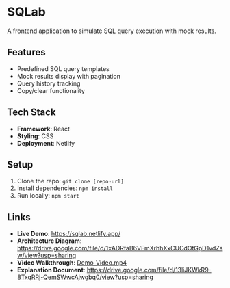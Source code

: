# SQLab 

A frontend application to simulate SQL query execution with mock results.

## Features
- Predefined SQL query templates
- Mock results display with pagination
- Query history tracking
- Copy/clear functionality

## Tech Stack
- **Framework**: React
- **Styling**: CSS
- **Deployment**: Netlify

## Setup
1. Clone the repo: `git clone [repo-url]`
2. Install dependencies: `npm install`
3. Run locally: `npm start`

## Links
- **Live Demo**: https://sqlab.netlify.app/
- **Architecture Diagram**: https://drive.google.com/file/d/1xADRfaB6VFmXrhhXxCUCdOtGpD1vdZsw/view?usp=sharing
- **Video Walkthrough**: [Demo_Video.mp4](/docs/Demo_Video.mp4)
- **Explanation Document**: https://drive.google.com/file/d/13liJKWkR9-8TxqRRj-QemSWwcAjwgbq0/view?usp=sharing
